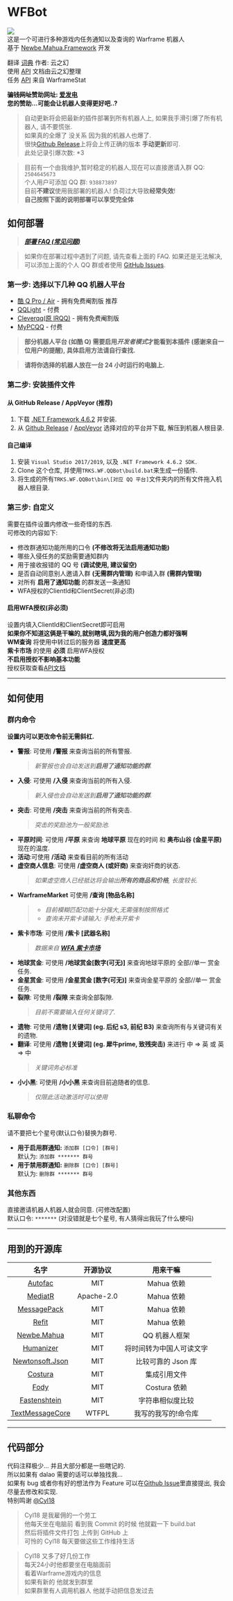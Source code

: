 # WFBot

![](https://ci.appveyor.com/api/projects/status/xdrcdmge2pub0ga6)  
这是一个可进行多种游戏内任务通知以及查询的 Warframe 机器人  
基于 [Newbe.Mahua.Framework](https://github.com/newbe36524/Newbe.Mahua.Framework) 开发

翻译 [词典](https://github.com/Richasy/WFA_Lexicon) 作者: 云之幻  
使用 [API](https://blog.richasy.cn/document/wfa/api/) 文档由云之幻整理  
任务 [API](https://docs.warframestat.us/) 来自 WarframeStat

**~~骗钱网址~~赞助网址: [爱发电](https://afdian.net/@TheRealKamisama)**  
**您的赞助...可能会让机器人变得更好吧..?**
> 自动更新将会把最新的插件部署到所有机器人上, 如果我手滑引爆了所有机器人, 请不要慌张.  
> 如果真的全爆了 没关系 因为我的机器人也爆了.  
> 很快[Github Release](https://github.com/TRKS-Team/WFBot/releases/latest)上将会上传正确的版本 **手动更新**即可.  
> 此处记录引爆次数: *3

> 目前有一个由我维护,暂时稳定的机器人,现在可以直接邀请入群 QQ: `2504645673`  
> 个人用户可添加 QQ 群: `938873897`  
> 目前**不建议**使用我部署的机器人! 负荷过大导致**经常失效**!  
> **自己按照下面的说明部署可以享受完全体**

## 如何部署

> **_[部署 FAQ (常见问题)](docs/faq.md)_**

> 如果你在部署过程中遇到了问题, 请先查看上面的 FAQ. 如果还是无法解决, 可以添加上面的个人 QQ 群或者使用 [GitHub Issues](https://github.com/TRKS-Team/WFBot/issues).

### 第一步: 选择以下几种 QQ 机器人平台

- [酷 Q Pro / Air](https://cqp.cc/) - 拥有免费阉割版 推荐
- [QQLight](https://www.52chat.cc/download.php) - 付费
- [Cleverqq(原 IRQQ)](https://www.cleverqq.cn/) - 拥有免费阉割版
- [MyPCQQ](https://mypcqq.cc/) - 付费

> **部分机器人平台 (如酷 Q) 需要启用*开发者模式*才能看到本插件 (感谢来自一位用户的提醒), 具体启用方法请自行查找.**

> **请将你选择的机器人放在一台 24 小时运行的电脑上.**

### 第二步: 安装插件文件

#### 从 GitHub Release / AppVeyor (推荐)

1. 下载 [.NET Framework 4.6.2](https://dotnet.microsoft.com/download/thank-you/net462) 并安装.
2. 从 [Github Release](https://github.com/TRKS-Team/WFBot/releases/latest) / [AppVeyor](https://ci.appveyor.com/project/TRKS-Team/wfbot/build/artifacts) 选择对应的平台并下载, 解压到机器人根目录.

#### 自己编译

1. 安装 `Visual Studio 2017/2019`, 以及 `.NET Framework 4.6.2 SDK.`
2. Clone 这个仓库, 并使用`TRKS.WF.QQBot\build.bat`来生成一份插件.
3. 将生成的所有`TRKS.WF.QQBot\bin\[对应 QQ 平台]`文件夹内的所有文件拖入机器人根目录.

### 第三步: 自定义

需要在插件设置内修改一些奇怪的东西.  
可修改的内容如下:

- 修改群通知功能所用的口令 **(不修改将无法启用通知功能)**
- 哪些入侵任务的奖励需要通知群内
- 用于接收报错的 QQ 号 **(调试使用, 建议留空)**
- 是否自动同意别人邀请入群 **(无需群内管理)** 和申请入群 **(需群内管理)**
- 对所有 **启用了通知功能** 的群发送一条通知
- WFA授权的ClientId和ClientSecret(非必须)  

#### 启用WFA授权(非必须)

设置内填入ClientId和ClientSecret即可启用  
**如果你不知道这俩是干嘛的,就别瞎填,因为我的用户创造力都好强啊**  
**WM查询** 将使用中转过后的服务器 **速度更高**  
**紫卡市场** 的使用 **必须** 启用WFA授权  
**不启用授权不影响基本功能**  
授权获取查看[API文档](https://blog.richasy.cn/document/wfa/api/)

---

## 如何使用

### 群内命令

**设置内可以更改命令前无需斜杠.**

- **警报**: 可使用 **/警报** 来查询当前的所有警报.
  > _新警报也会自动发送到**启用了通知功能的群**._
- **入侵**: 可使用 **/入侵** 来查询当前的所有入侵.
  > _新入侵也会自动发送到**启用了通知功能的群**._
- **突击**: 可使用 **/突击** 来查询当前的所有突击.
  > _突击的奖励池为一般奖励池._
- **平原时间**: 可使用 **/平原** 来查询 **地球平原** 现在的时间 和 **奥布山谷 (金星平原)** 现在的温度.
- **活动**:可使用 **/活动** 来查看目前的所有活动
- **虚空商人信息**: 可使用 **/虚空商人 (或奸商)** 来查询奸商的状态.
  > _如果虚空商人已经抵达将会输出**所有的商品和价格**, 长度较长._
- **WarframeMarket** 可使用 **/查询 \[物品名称]**
  > - _目前模糊匹配功能十分强大,无需强制按照格式_
  > - _查询未开紫卡请输入: 手枪未开紫卡_
- **紫卡市场**: 可使用 **/紫卡 \[武器名称]**
  > _数据来自 [**WFA 紫卡市场**](https://riven.richasy.cn/#/)_
- **地球赏金**: 可使用 **/地球赏金\[数字(可无)]** 来查询地球平原的 全部//单一 赏金任务.  
- **金星赏金**: 可使用 **/金星赏金 \[数字(可无)]** 来查询金星平原的 全部//单一 赏金任务.  
- **裂隙**: 可使用 **/裂隙** 来查询全部裂隙.
  >_目前不需要输入任何关键词了._
- **遗物**: 可使用 **/遗物 \[关键词] (eg. 后纪 s3, 前纪 B3)** 来查询所有与关键词有关的遗物.
- **翻译**: 可使用 **/遗物 \[关键词] (eg. 犀牛prime, 致残突击)** 来进行 中 => 英 或 英 => 中
  >_关键词务必标准_
- **小小黑**: 可使用 **/小小黑** 来查询目前追随者的信息.
  >_仅限此活动激活时可以使用_

### **私聊**命令

请不要把七个星号(默认口令)替换为群号.

- **用于启用群通知:** `添加群 [口令] [群号]`  
  默认为: `添加群 ******* 群号`
- **用于禁用群通知:** `删除群 [口令] [群号]`  
  默认为: `删除群 ******* 群号`

### 其他东西

直接邀请机器人机器人就会同意. (可修改配置)  
默认口令: `*******` (对没错就是七个星号, 有人猜得出我玩了什么梗吗)

---

## 用到的开源库

|                             名字                             |  开源协议  |         用来干嘛         |
| :----------------------------------------------------------: | :--------: | :----------------------: |
|        [Autofac](https://github.com/autofac/Autofac)         |    MIT     |        Mahua 依赖        |
|        [MediatR](https://github.com/jbogard/MediatR)         | Apache-2.0 |        Mahua 依赖        |
| [MessagePack](https://github.com/neuecc/MessagePack-CSharp/) |    MIT     |        Mahua 依赖        |
|         [Refit](https://github.com/reactiveui/refit)         |    MIT     |        Mahua 依赖        |
|             [Newbe.Mahua](http://www.newbe.pro/)             |    MIT     |      QQ 机器人框架       |
|      [Humanizer](https://github.com/Humanizr/Humanizer)      |    MIT     | 将时间转为中国人可读文字 |
|      [Newtonsoft.Json](https://www.newtonsoft.com/json)      |    MIT     |    比较可靠的 Json 库    |
|          [Costura](https://github.com/Fody/Costura)          |    MIT     |       集成引用文件       |
|             [Fody](https://github.com/Fody/Fody)             |    MIT     |       Costura 依赖       |
|  [Fastenshtein](https://github.com/DanHarltey/Fastenshtein)  |    MIT     |     字符串相似度比较     |
| [TextMessageCore](https://github.com/Cyl18/TextCommandCore)|WTFPL|我写的我写的!命令库|

---

## 代码部分

代码注释极少... 并且大部分都是一些瞎记的.  
所以如果有 dalao 需要的话可以单独找我...  
如果有 bug 或者你有好的想法作为 Feature 可以在[Github Issue](https://github.com/TRKS-Team/WFBot/issues)里直接提出, 我会尽量去修改和实现.  
特别鸣谢 [@Cyl18](https://github.com/Cyl18)  
> Cyl18 是我雇佣的一个劳工  
> 他每天坐在电脑前 看到我 Commit 的时候 他就戳一下 build.bat  
> 然后将插件文件打包 上传到 GitHub 上  
> 可怜的 Cyl18 每天要做这些工作维持生活  

> Cyl18 又多了好几份工作  
> 每天24小时他都要坐在电脑面前  
> 看着Warframe游戏内的信息  
> 如果有新的 他就发到群里  
> 如果群里有人调用机器人 他就手动把信息发过去
